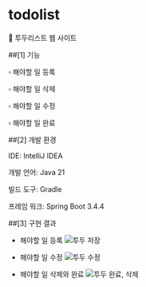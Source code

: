 ﻿# todolist

📌 투두리스트 웹 사이트


##[1] 기능

▫️ 해야할 일 등록 

▫️ 해야할 일 삭제

▫️ 해야할 일 수정

▫️ 해야할 일 완료

##[2] 개발 환경

IDE: IntelliJ IDEA

개발 언어: Java 21

빌드 도구: Gradle

프레임 워크: Spring Boot 3.4.4

##[3] 구현 결과
- 해야할 일 등록
![투두 저장](https://github.com/user-attachments/assets/3f5376f1-9951-4864-a9ec-64484ac5cbfc)

- 해야할 일 수정
![투두 수정](https://github.com/user-attachments/assets/fd71f72b-b6f2-41dd-8faf-32ef8eacdb4a)

- 해야할 일 삭제와 완료
![투두 완료, 삭제](https://github.com/user-attachments/assets/0ab44b96-444e-4ec0-9835-4fcfc6ed2c07)

